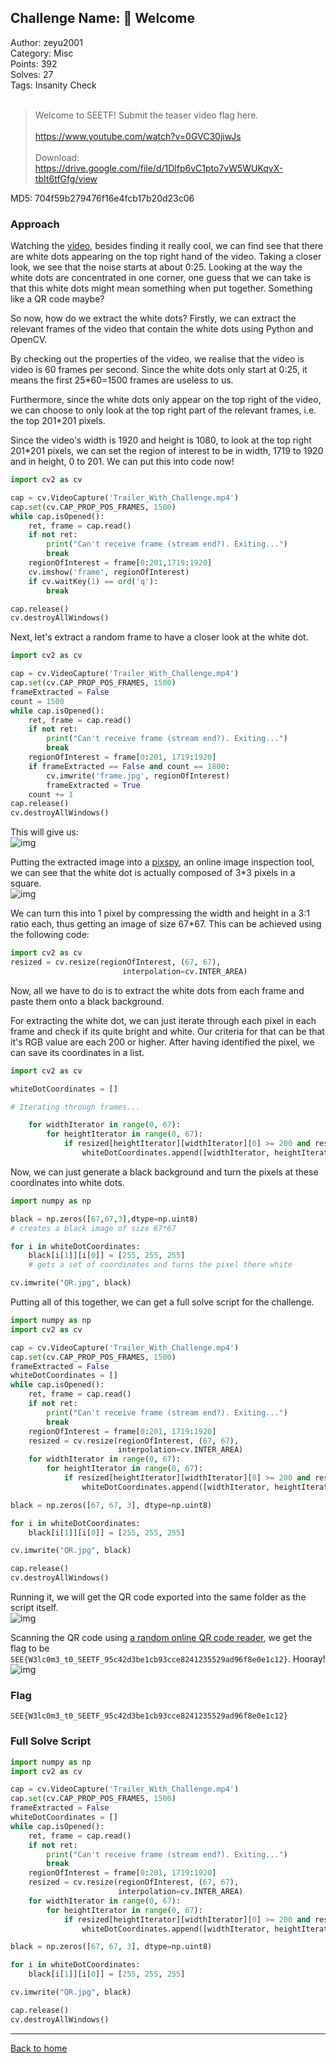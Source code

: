 ## Challenge Name: 🤪 Welcome
Author: zeyu2001  
Category: Misc  
Points: 392  
Solves: 27  
Tags: Insanity Check  
<br>
>Welcome to SEETF! Submit the teaser video flag here.<br><br>
https://www.youtube.com/watch?v=0GVC30jiwJs<br><br>
Download: https://drive.google.com/file/d/1Dlfp6vC1pto7vW5WUKqvX-tbIt6tfGfg/view

MD5: 704f59b279476f16e4fcb17b20d23c06

### Approach
Watching the [video](https://github.com/Team-Rainbow-Hash/seetf-2022-writeups/blob/main/misc/%F0%9F%A4%AA%20Welcome/files/Trailer_With_Challenge.mp4), besides finding it really cool, we can find see that there are white dots appearing on the top right hand of the video. Taking a closer look, we see that the noise starts at about 0:25. Looking at the way the white dots are concentrated in one corner, one guess that we can take is that this white dots might mean something when put together. Something like a QR code maybe?

So now, how do we extract the white dots? Firstly, we can extract the relevant frames of the video that contain the white dots using Python and OpenCV.

By checking out the properties of the video, we realise that the video is video is 60 frames per second. Since the white dots only start at 0:25, it means the first 25*60=1500 frames are useless to us. 

Furthermore, since the white dots only appear on the top right of the video, we can choose to only look at the top right part of the relevant frames, i.e. the top 201\*201 pixels. 

Since the video's width is 1920 and height is 1080, to look at the top right 201\*201 pixels, we can set the region of interest to be in width, 1719 to 1920 and in height, 0 to 201. We can put this into code now!

```py 
import cv2 as cv

cap = cv.VideoCapture('Trailer_With_Challenge.mp4')
cap.set(cv.CAP_PROP_POS_FRAMES, 1500)
while cap.isOpened():
    ret, frame = cap.read()
    if not ret:
        print("Can't receive frame (stream end?). Exiting...")
        break
    regionOfInterest = frame[0:201,1719:1920]
    cv.imshow('frame', regionOfInterest)
    if cv.waitKey(1) == ord('q'):
        break

cap.release()
cv.destroyAllWindows()
```

Next, let's extract a random frame to have a closer look at the white dot. 
```py
import cv2 as cv

cap = cv.VideoCapture('Trailer_With_Challenge.mp4')
cap.set(cv.CAP_PROP_POS_FRAMES, 1500)
frameExtracted = False
count = 1500
while cap.isOpened():
    ret, frame = cap.read()
    if not ret:
        print("Can't receive frame (stream end?). Exiting...")
        break
    regionOfInterest = frame[0:201, 1719:1920]
    if frameExtracted == False and count == 1800:
        cv.imwrite('frame.jpg', regionOfInterest)
        frameExtracted = True
    count += 1
cap.release()
cv.destroyAllWindows()
```
This will give us:  
![img](https://github.com/Team-Rainbow-Hash/seetf-2022-writeups/blob/main/misc/%F0%9F%A4%AA%20Welcome/files/frame.jpg "Image")

Putting the extracted image into a [pixspy](https://pixspy.com/), an online image inspection tool, we can see that the white dot is actually composed of 3*3 pixels in a square.  
![img](https://github.com/Team-Rainbow-Hash/seetf-2022-writeups/blob/main/misc/%F0%9F%A4%AA%20Welcome/files/pixspy.png "Image")

We can turn this into 1 pixel by compressing the width and height in a 3:1 ratio each, thus getting an image of size 67\*67. This can be achieved using the following code:
```py
import cv2 as cv
resized = cv.resize(regionOfInterest, (67, 67),
                         interpolation=cv.INTER_AREA)
```

Now, all we have to do is to extract the white dots from each frame and paste them onto a black background.

For extracting the white dot, we can just iterate through each pixel in each frame and check if its quite bright and white. Our criteria for that can be that it's RGB value are each 200 or higher. After having identified the pixel, we can save its coordinates in a list.
```py
import cv2 as cv

whiteDotCoordinates = []

# Iterating through frames...

    for widthIterator in range(0, 67):
        for heightIterator in range(0, 67):
            if resized[heightIterator][widthIterator][0] >= 200 and resized[heightIterator][widthIterator][1] >= 200 and resized[heightIterator][widthIterator][2] >= 200:
                whiteDotCoordinates.append([widthIterator, heightIterator])
```

Now, we can just generate a black background and turn the pixels at these coordinates into white dots.
```py
import numpy as np

black = np.zeros([67,67,3],dtype=np.uint8)
# creates a black image of size 67*67

for i in whiteDotCoordinates:
    black[i[1]][i[0]] = [255, 255, 255]
    # gets a set of coordinates and turns the pixel there white

cv.imwrite("QR.jpg", black)
```

Putting all of this together, we can get a full solve script for the challenge.
```py
import numpy as np
import cv2 as cv

cap = cv.VideoCapture('Trailer_With_Challenge.mp4')
cap.set(cv.CAP_PROP_POS_FRAMES, 1500)
frameExtracted = False
whiteDotCoordinates = []
while cap.isOpened():
    ret, frame = cap.read()
    if not ret:
        print("Can't receive frame (stream end?). Exiting...")
        break
    regionOfInterest = frame[0:201, 1719:1920]
    resized = cv.resize(regionOfInterest, (67, 67),
                        interpolation=cv.INTER_AREA)
    for widthIterator in range(0, 67):
        for heightIterator in range(0, 67):
            if resized[heightIterator][widthIterator][0] >= 200 and resized[heightIterator][widthIterator][1] >= 200 and resized[heightIterator][widthIterator][2] >= 200:
                whiteDotCoordinates.append([widthIterator, heightIterator])

black = np.zeros([67, 67, 3], dtype=np.uint8)

for i in whiteDotCoordinates:
    black[i[1]][i[0]] = [255, 255, 255]

cv.imwrite("QR.jpg", black)

cap.release()
cv.destroyAllWindows()
```

Running it, we will get the QR code exported into the same folder as the script itself.  
![img](https://github.com/Team-Rainbow-Hash/seetf-2022-writeups/blob/main/misc/%F0%9F%A4%AA%20Welcome/files/QR.jpg "Image")

Scanning the QR code using [a random online QR code reader](https://4qrcode.com/scan-qr-code.php), we get the flag to be `SEE{W3lc0m3_t0_SEETF_95c42d3be1cb93cce8241235529ad96f8e0e1c12}`. Hooray!  
![img](https://github.com/Team-Rainbow-Hash/seetf-2022-writeups/blob/main/misc/%F0%9F%A4%AA%20Welcome/files/QR%20Reader.png "Image")

### Flag
`SEE{W3lc0m3_t0_SEETF_95c42d3be1cb93cce8241235529ad96f8e0e1c12}
`


### Full Solve Script
```py
import numpy as np
import cv2 as cv

cap = cv.VideoCapture('Trailer_With_Challenge.mp4')
cap.set(cv.CAP_PROP_POS_FRAMES, 1500)
frameExtracted = False
whiteDotCoordinates = []
while cap.isOpened():
    ret, frame = cap.read()
    if not ret:
        print("Can't receive frame (stream end?). Exiting...")
        break
    regionOfInterest = frame[0:201, 1719:1920]
    resized = cv.resize(regionOfInterest, (67, 67),
                        interpolation=cv.INTER_AREA)
    for widthIterator in range(0, 67):
        for heightIterator in range(0, 67):
            if resized[heightIterator][widthIterator][0] >= 200 and resized[heightIterator][widthIterator][1] >= 200 and resized[heightIterator][widthIterator][2] >= 200:
                whiteDotCoordinates.append([widthIterator, heightIterator])

black = np.zeros([67, 67, 3], dtype=np.uint8)

for i in whiteDotCoordinates:
    black[i[1]][i[0]] = [255, 255, 255]

cv.imwrite("QR.jpg", black)

cap.release()
cv.destroyAllWindows()
```

---
[Back to home](https://github.com/Team-Rainbow-Hash/seetf-2022-writeups)